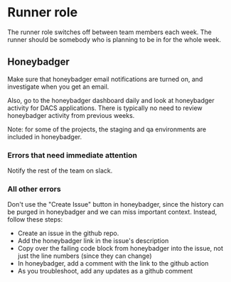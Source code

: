 # Runner role

The runner role switches off between team members each week.  The runner should be somebody who is planning to be in for the whole week.

## Honeybadger

Make sure that honeybadger email notifications are turned on, and investigate when you get an email.

Also, go to the honeybadger dashboard daily and look at honeybadger activity for DACS applications.  There is typically no need to review honeybadger activity from previous weeks.

Note: for some of the projects, the staging and qa environments are included in honeybadger.

### Errors that need immediate attention

Notify the rest of the team on slack.

### All other errors

Don't use the "Create Issue" button in honeybadger, since the history can be purged in honeybadger and we can miss important context.  Instead, follow these steps:

* Create an issue in the github repo.
* Add the honeybadger link in the issue's description
* Copy over the failing code block from honeybadger into the issue, not just the line numbers (since they can change)
* In honeybadger, add a comment with the link to the github action
* As you troubleshoot, add any updates as a github comment
